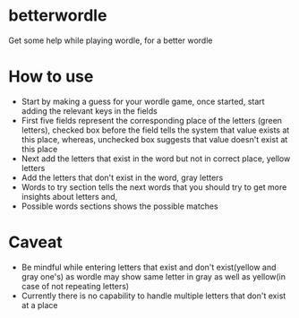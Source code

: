 # betterwordle

Get some help while playing wordle, for a better wordle

# How to use

- Start by making a guess for your wordle game, once started, start adding the relevant keys in the fields
- First five fields represent the corresponding place of the letters (green letters), checked box before the field tells the system that value exists at this place, whereas, unchecked box suggests that value doesn't exist at this place
- Next add the letters that exist in the word but not in correct place, yellow letters
- Add the letters that don't exist in the word, gray letters
- Words to try section tells the next words that you should try to get more insights about letters and,
- Possible words sections shows the possible matches

# Caveat

- Be mindful while entering letters that exist and don't exist(yellow and gray one's) as wordle may show same letter in gray as well as yellow(in case of not repeating letters)
- Currently there is no capability to handle multiple letters that don't exist at a place
